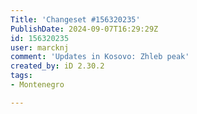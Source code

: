 ```yaml
---
Title: 'Changeset #156320235'
PublishDate: 2024-09-07T16:29:29Z
id: 156320235
user: marcknj
comment: 'Updates in Kosovo: Zhleb peak'
created_by: iD 2.30.2
tags:
- Montenegro

---
```

